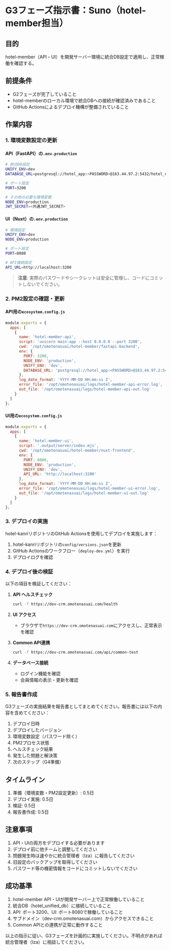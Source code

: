# G3フェーズ指示書：Suno（hotel-member担当）

## 目的
hotel-member（API・UI）を開発サーバー環境に統合DB設定で適用し、正常稼働を確認する。

## 前提条件
- G2フェーズが完了していること
- hotel-memberのローカル環境で統合DBへの接続が確認済みであること
- GitHub Actionsによるデプロイ機構が整備されていること

## 作業内容

### 1. 環境変数設定の更新

#### API（FastAPI）の`.env.production`

```bash
# 統合DB設定
UNIFY_ENV=dev
DATABASE_URL=postgresql://hotel_app:<PASSWORD>@163.44.97.2:5432/hotel_unified_db

# ポート設定
PORT=3200

# その他の必要な環境変数
NODE_ENV=production
JWT_SECRET=<共通JWT_SECRET>
```

#### UI（Nuxt）の`.env.production`

```bash
# 環境設定
UNIFY_ENV=dev
NODE_ENV=production

# ポート設定
PORT=8080

# API接続設定
API_URL=http://localhost:3200
```

> **注意**: 実際のパスワードやシークレットは安全に管理し、コードにコミットしないでください。

### 2. PM2設定の確認・更新

#### API用の`ecosystem.config.js`

```javascript
module.exports = {
  apps: [
    {
      name: 'hotel-member-api',
      script: 'uvicorn main:app --host 0.0.0.0 --port 3200',
      cwd: '/opt/omotenasuai/hotel-member/fastapi-backend',
      env: {
        PORT: 3200,
        NODE_ENV: 'production',
        UNIFY_ENV: 'dev',
        DATABASE_URL: 'postgresql://hotel_app:<PASSWORD>@163.44.97.2:5432/hotel_unified_db'
      },
      log_date_format: 'YYYY-MM-DD HH:mm:ss Z',
      error_file: '/opt/omotenasuai/logs/hotel-member-api-error.log',
      out_file: '/opt/omotenasuai/logs/hotel-member-api-out.log'
    }
  ]
};
```

#### UI用の`ecosystem.config.js`

```javascript
module.exports = {
  apps: [
    {
      name: 'hotel-member-ui',
      script: '.output/server/index.mjs',
      cwd: '/opt/omotenasuai/hotel-member/nuxt-frontend',
      env: {
        PORT: 8080,
        NODE_ENV: 'production',
        UNIFY_ENV: 'dev',
        API_URL: 'http://localhost:3200'
      },
      log_date_format: 'YYYY-MM-DD HH:mm:ss Z',
      error_file: '/opt/omotenasuai/logs/hotel-member-ui-error.log',
      out_file: '/opt/omotenasuai/logs/hotel-member-ui-out.log'
    }
  ]
};
```

### 3. デプロイの実施

hotel-kanriリポジトリのGitHub Actionsを使用してデプロイを実施します：

1. hotel-kanriリポジトリの`config/versions.json`を更新
2. GitHub Actionsのワークフロー（`deploy-dev.yml`）を実行
3. デプロイログを確認

### 4. デプロイ後の検証

以下の項目を検証してください：

1. **API ヘルスチェック**
   ```bash
   curl -f https://dev-crm.omotenasuai.com/health
   ```

2. **UI アクセス**
   - ブラウザで`https://dev-crm.omotenasuai.com`にアクセスし、正常表示を確認

3. **Common API連携**
   ```bash
   curl -f https://dev-crm.omotenasuai.com/api/common-test
   ```

4. **データベース接続**
   - ログイン機能を確認
   - 会員情報の表示・更新を確認

### 5. 報告書作成

G3フェーズの実施結果を報告書としてまとめてください。報告書には以下の内容を含めてください：

1. デプロイ日時
2. デプロイしたバージョン
3. 環境変数設定（パスワード除く）
4. PM2プロセス状態
5. ヘルスチェック結果
6. 発生した問題と解決策
7. 次のステップ（G4準備）

## タイムライン

1. 準備（環境変数・PM2設定更新）: 0.5日
2. デプロイ実施: 0.5日
3. 検証: 0.5日
4. 報告書作成: 0.5日

## 注意事項

1. API・UIの両方をデプロイする必要があります
2. デプロイ前に他チームと調整してください
3. 問題発生時は速やかに統合管理者（Iza）に報告してください
4. 旧設定のバックアップを取得してください
5. パスワード等の機密情報をコードにコミットしないでください

## 成功基準

1. hotel-member API・UIが開発サーバー上で正常稼働していること
2. 統合DB（hotel_unified_db）に接続していること
3. API: ポート3200、UI: ポート8080で稼働していること
4. サブドメイン（dev-crm.omotenasuai.com）からアクセスできること
5. Common APIとの連携が正常に動作すること

以上の指示に従い、G3フェーズを計画的に実施してください。不明点があれば統合管理者（Iza）に相談してください。
